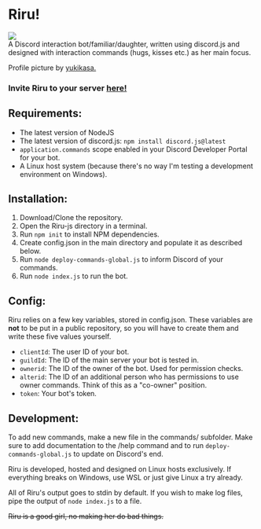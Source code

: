 # Riru!
![](https://cdn.discordapp.com/attachments/924613221627854909/930915390639444018/riru.png)  
A Discord interaction bot/familiar/daughter, written using discord.js and designed with interaction commands (hugs, kisses etc.) as her main focus.  

Profile picture by [yukikasa.](https://www.pixiv.net/en/users/260958)

### Invite Riru to your server [here!](https://discord.com/oauth2/authorize?client_id=923637342219157564&permissions=51200&scope=bot%20applications.commands)

## Requirements:
- The latest version of NodeJS
- The latest version of discord.js: `npm install discord.js@latest`
- `application.commands` scope enabled in your Discord Developer Portal for your bot.
- A Linux host system (because there's no way I'm testing a development environment on Windows).

## Installation: 
1. Download/Clone the repository.
2. Open the Riru-js directory in a terminal.
3. Run `npm init` to install NPM dependencies.
4. Create config.json in the main directory and populate it as described below.
5. Run `node deploy-commands-global.js` to inform Discord of your commands.
6. Run `node index.js` to run the bot.

## Config:

Riru relies on a few key variables, stored in config.json. These variables are **not** to be put in a public repository, so you will have to create them and write these five values yourself.

- `clientId`: The user ID of your bot.
- `guildId`: The ID of the main server your bot is tested in.
- `ownerid`: The ID of the owner of the bot. Used for permission checks.
- `alterid`: The ID of an additional person who has permissions to use owner commands. Think of this as a "co-owner" position.
- `token`: Your bot's token. 

## Development:

To add new commands, make a new file in the commands/ subfolder. Make sure to add documentation to the /help command and to run `deploy-commands-global.js` to update on Discord's end.

Riru is developed, hosted and designed on Linux hosts exclusively. If everything breaks on Windows, use WSL or just give Linux a try already.

All of Riru's output goes to stdin by default. If you wish to make log files, pipe the output of `node index.js` to a file.

~~Riru is a good girl, no making her do bad things.~~
